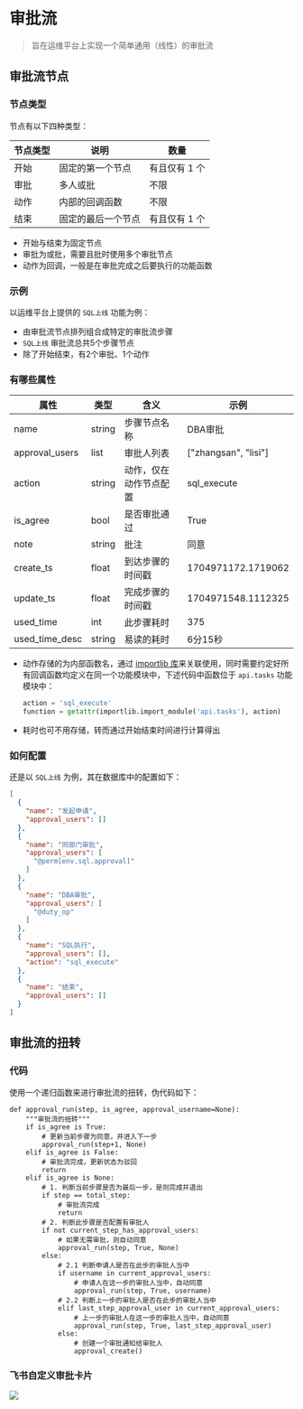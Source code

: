 # 审批流
> 旨在运维平台上实现一个简单通用（线性）的审批流

## 审批流节点
### 节点类型
节点有以下四种类型：

节点类型 | 说明 | 数量
--- | --- | ---
开始 | 固定的第一个节点 | 有且仅有 1 个
审批 | 多人或批 | 不限
动作 | 内部的回调函数 | 不限
结束 | 固定的最后一个节点 | 有且仅有 1 个

- 开始与结束为固定节点
- 审批为或批，需要且批时使用多个审批节点
- 动作为回调，一般是在审批完成之后要执行的功能函数

### 示例
以运维平台上提供的 `SQL上线` 功能为例：
<Badge type="tip" text="发起申请" />
<Badge type="tip" text="同部门审批" />
<Badge type="tip" text="DBA审批" />
<Badge type="tip" text="SQL执行" />
<Badge type="tip" text="结束" />
- 由审批流节点排列组合成特定的审批流步骤
- `SQL上线` 审批流总共5个步骤节点
- 除了开始结束，有2个审批<Badge type="tip" text="同部门审批" /><Badge type="tip" text="DBA审批" />、1个动作<Badge type="tip" text="SQL执行" />

### 有哪些属性
属性 | 类型 | 含义 | 示例
--- | --- | --- | ---
name | string | 步骤节点名称 | DBA审批
approval_users | list | 审批人列表 | ["zhangsan", "lisi"]
action | string | 动作，仅在动作节点配置 | sql_execute
is_agree | bool | 是否审批通过 | True
note | string | 批注 | 同意
create_ts | float | 到达步骤的时间戳 | 1704971172.1719062
update_ts | float | 完成步骤的时间戳 | 1704971548.1112325
used_time | int | 此步骤耗时 | 375
used_time_desc | string | 易读的耗时 | 6分15秒

- 动作存储的为内部函数名，通过 [importlib 库](https://docs.python.org/zh-cn/3/library/importlib.html#importlib.import_module)来关联使用，同时需要约定好所有回调函数均定义在同一个功能模块中，下述代码中函数位于 `api.tasks` 功能模块中：
    ```python
    action = 'sql_execute'
    function = getattr(importlib.import_module('api.tasks'), action)
    ```
- 耗时也可不用存储，转而通过开始结束时间进行计算得出

### 如何配置
还是以 `SQL上线` 为例，其在数据库中的配置如下：
```json
[
  {
    "name": "发起申请",
    "approval_users": []
  },
  {
    "name": "同部门审批",
    "approval_users": [
      "@perm[env.sql.approval]"
    ]
  },
  {
    "name": "DBA审批",
    "approval_users": [
      "@duty_op"
    ]
  },
  {
    "name": "SQL执行",
    "approval_users": [],
    "action": "sql_execute"
  },
  {
    "name": "结束",
    "approval_users": []
  }
]
```


## 审批流的扭转
### 代码
使用一个递归函数来进行审批流的扭转，伪代码如下：
```python{1,5,17,22,26}
def approval_run(step, is_agree, approval_username=None):
    """审批流的扭转"""
    if is_agree is True:
        # 更新当前步骤为同意，并进入下一步
        approval_run(step+1, None)
    elif is_agree is False:
        # 审批流完成，更新状态为驳回
        return
    elif is_agree is None:
        # 1. 判断当前步骤是否为最后一步，是则完成并退出
        if step == total_step:
            # 审批流完成
            return
        # 2. 判断此步骤是否配置有审批人
        if not current_step_has_approval_users:
            # 如果无需审批，则自动同意
            approval_run(step, True, None)
        else:
            # 2.1 判断申请人是否在此步的审批人当中
            if username in current_approval_users:
                # 申请人在这一步的审批人当中，自动同意
                approval_run(step, True, username)
            # 2.2 判断上一步的审批人是否在此步的审批人当中
            elif last_step_approval_user in current_approval_users:
                # 上一步的审批人在这一步的审批人当中，自动同意
                approval_run(step, True, last_step_approval_user)
            else:
                # 创建一个审批通知给审批人
                approval_create()
```

### 飞书自定义审批卡片
![](/static/img/0385_1.png)
